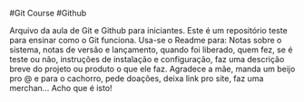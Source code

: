 #Git Course
#Github

Arquivo da aula de Git e Github para iniciantes.
Este é um repositório teste para ensinar como o Git funciona.
Usa-se o Readme para:
Notas sobre o sistema, notas de versão e lançamento, quando foi liberado,
quem fez, se é teste ou não, instruções de instalação e configuração,
faz uma descrição breve do projeto ou produto o que ele faz.
Agradece a mãe, manda um beijo pro @ e para o cachorro, pede doações,
deixa link pro site, faz uma merchan...
Acho que é isto!
